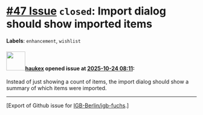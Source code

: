 # [\#47 Issue](https://github.com/IGB-Berlin/igb-fuchs/issues/47) `closed`: Import dialog should show imported items
**Labels**: `enhancement`, `wishlist`


#### <img src="https://avatars.githubusercontent.com/u/4613111?u=708742f53b26cb75f2c7a93ee7a7a53abe18ec48&v=4" width="50">[haukex](https://github.com/haukex) opened issue at [2025-10-24 08:11](https://github.com/IGB-Berlin/igb-fuchs/issues/47):

Instead of just showing a count of items, the import dialog should show a summary of which items were imported.





-------------------------------------------------------------------------------



[Export of Github issue for [IGB-Berlin/igb-fuchs](https://github.com/IGB-Berlin/igb-fuchs).]

